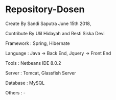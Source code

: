 # Repository-Dosen

Create By Sandi Saputra June 15th 2018,

Contribute By Ulil Hidayah and Resti Siska Devi

Framework : Spring, Hibernate

Language : Java -> Back End, Jquery -> Front End

Tools : Netbeans IDE 8.0.2

Server : Tomcat, Glassfish Server

Database : MySQL

Others : -
